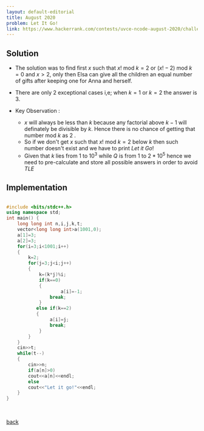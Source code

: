 ```yaml
---
layout: default-editorial
title: August 2020
problem: Let It Go!
link: https://www.hackerrank.com/contests/uvce-ncode-august-2020/challenges/let-it-go-let-it-go-
---
```


## Solution 

* The solution was to find first $x$ such that $x!$ mod $k = 2$ or $(x!-2)$ mod $k = 0$ and $x > 2$, only then Elsa can give all the children an equal number of gifts after keeping one for Anna and herself.

* There are only $2$ exceptional cases i,e; when $k = 1$ or $k = 2$ the answer is $3$.


* Key Observation :
    *  $x$ will always be less than $k$ because any factorial above $k-1$ will definately be divisible by $k$. Hence there is no chance of getting that number mod $k$ as $2$ .
    * So if we don't get  $x$ such that $x!$ mod $k = 2$ below $k$ then such number doesn't exist and we have to print $Let$ $it$ $Go!$
    * Given that $k$ lies from $1$ to $10^3$ while $Q$ is from $1$ to $2* 10^5$ hence we need to pre-calculate and store all possible answers in order to avoid _TLE_



## Implementation

```cpp

#include <bits/stdc++.h>
using namespace std;
int main() {
    long long int n,i,j,k,t;
    vector<long long int>a(1001,0);
    a[1]=3;
    a[2]=3;
    for(i=3;i<1001;i++)
    {
        k=2;
        for(j=3;j<i;j++)
        {
            k=(k*j)%i;
            if(k==0)
            {
                    a[i]=-1;
                break;
            }
           else if(k==2)
           {
                a[i]=j;
                break;               
            }    
        }
    }
    cin>>t;
    while(t--)
    {
        cin>>n;
        if(a[n]>0)
        cout<<a[n]<<endl;
        else
        cout<<"Let it go!"<<endl;
    }
}

```

<br>

[back](./index.html)

